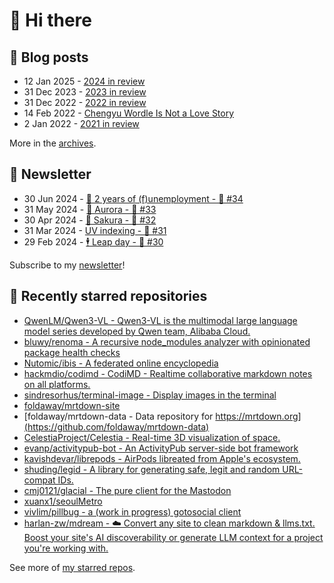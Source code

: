# 👋 Hi there

## 📝 Blog posts

<!-- feed start -->
- 12 Jan 2025 - [2024 in review](https://cheeaun.com/blog/2025/01/2024-in-review/)
- 31 Dec 2023 - [2023 in review](https://cheeaun.com/blog/2023/12/2023-in-review/)
- 31 Dec 2022 - [2022 in review](https://cheeaun.com/blog/2022/12/2022-in-review/)
- 14 Feb 2022 - [Chengyu Wordle Is Not a Love Story](https://cheeaun.com/blog/2022/02/chengyu-wordle-is-not-a-love-story/)
- 2 Jan 2022 - [2021 in review](https://cheeaun.com/blog/2022/01/2021-in-review/)
<!-- feed end -->

More in the [archives](https://cheeaun.com/blog/archives/).

## 📰 Newsletter

<!-- newsletter start -->
- 30 Jun 2024 - [🎂 2 years of (f)unemployment - 🥫 #34](https://cheeaun.substack.com/p/2-years-of-funemployment-34)
- 31 May 2024 - [🌌 Aurora - 🥫 #33](https://cheeaun.substack.com/p/aurora-33)
- 30 Apr 2024 - [🌸 Sakura - 🥫 #32](https://cheeaun.substack.com/p/sakura-32)
- 31 Mar 2024 - [UV indexing - 🥫 #31](https://cheeaun.substack.com/p/uv-indexing-31)
- 29 Feb 2024 - [🕴️ Leap day - 🥫 #30](https://cheeaun.substack.com/p/leap-day-30)
<!-- newsletter end -->

Subscribe to my [newsletter](https://cheeaun.substack.com/)!

## 🌟 Recently starred repositories

<!-- starred repos start -->
- [QwenLM/Qwen3-VL - Qwen3-VL is the multimodal large language model series developed by Qwen team, Alibaba Cloud.](https://github.com/QwenLM/Qwen3-VL)
- [bluwy/renoma - A recursive node_modules analyzer with opinionated package health checks](https://github.com/bluwy/renoma)
- [Nutomic/ibis - A federated online encyclopedia](https://github.com/Nutomic/ibis)
- [hackmdio/codimd - CodiMD - Realtime collaborative markdown notes on all platforms.](https://github.com/hackmdio/codimd)
- [sindresorhus/terminal-image - Display images in the terminal](https://github.com/sindresorhus/terminal-image)
- [foldaway/mrtdown-site](https://github.com/foldaway/mrtdown-site)
- [foldaway/mrtdown-data - Data repository for https://mrtdown.org](https://github.com/foldaway/mrtdown-data)
- [CelestiaProject/Celestia - Real-time 3D visualization of space.](https://github.com/CelestiaProject/Celestia)
- [evanp/activitypub-bot - An ActivityPub server-side bot framework](https://github.com/evanp/activitypub-bot)
- [kavishdevar/librepods - AirPods libreated from Apple's ecosystem.](https://github.com/kavishdevar/librepods)
- [shuding/legid - A library for generating safe, legit and random URL-compat IDs.](https://github.com/shuding/legid)
- [cmj0121/glacial - The pure client for the Mastodon](https://github.com/cmj0121/glacial)
- [xuanx1/seoulMetro](https://github.com/xuanx1/seoulMetro)
- [vivlim/pillbug - a (work in progress) gotosocial client](https://github.com/vivlim/pillbug)
- [harlan-zw/mdream - ☁️ Convert any site to clean markdown & llms.txt. Boost your site's AI discoverability or generate LLM context for a project you're working with.](https://github.com/harlan-zw/mdream)
<!-- starred repos end -->

See more of [my starred repos](https://github.com/stars/cheeaun/).
